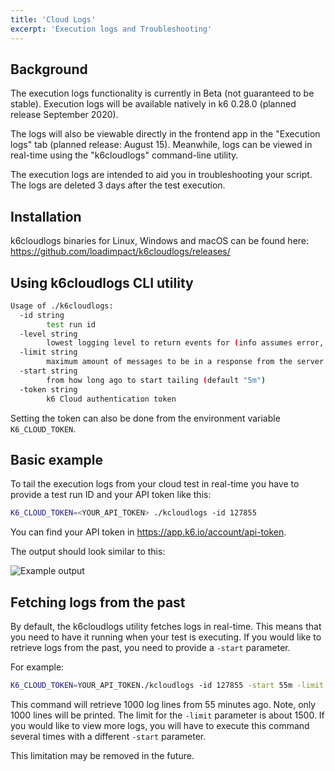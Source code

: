 ```yaml
---
title: 'Cloud Logs'
excerpt: 'Execution logs and Troubleshooting'
---
```


## Background

The execution logs functionality is currently in Beta (not guaranteed to be stable). Execution logs will be available natively in k6 0.28.0 (planned release September 2020).

The logs will also be viewable directly in the frontend app in the "Execution logs" tab (planned release: August 15). Meanwhile, logs can be viewed in real-time using the "k6cloudlogs" command-line utility.

The execution logs are intended to aid you in troubleshooting your script. The logs are deleted 3 days after the test execution.

## Installation

k6cloudlogs binaries for Linux, Windows and macOS can be found here: https://github.com/loadimpact/k6cloudlogs/releases/


## Using k6cloudlogs CLI utility


```bash
Usage of ./k6cloudlogs:
  -id string
        test run id
  -level string
        lowest logging level to return events for (info assumes error, etc.) (default "info")
  -limit string
        maximum amount of messages to be in a response from the server (default "100")
  -start string
        from how long ago to start tailing (default "5m")
  -token string
        k6 Cloud authentication token
```

Setting the token can also be done from the environment variable `K6_CLOUD_TOKEN`.

## Basic example

To tail the execution logs from your cloud test in real-time you have to provide a test run ID and your API token like this:

```bash
K6_CLOUD_TOKEN=<YOUR_API_TOKEN> ./kcloudlogs -id 127855
```

You can find your API token in https://app.k6.io/account/api-token. 

The output should look similar to this:

![Example output](/images/11%PCloug%Logs/cloud-logs-example-output.png)


## Fetching logs from the past

By default, the k6cloudlogs utility fetches logs in real-time. This means that you need to have it running when your test is executing.
If you would like to retrieve logs from the past, you need to provide a `-start` parameter. 

For example:

```bash
K6_CLOUD_TOKEN=YOUR_API_TOKEN./kcloudlogs -id 127855 -start 55m -limit 1000
```

This command will retrieve 1000 log lines from 55 minutes ago. Note, only 1000 lines will be printed. The limit for the `-limit` parameter is about 1500. 
If you would like to view more logs, you will have to execute this command several times with a different `-start` parameter.

This limitation may be removed in the future.

